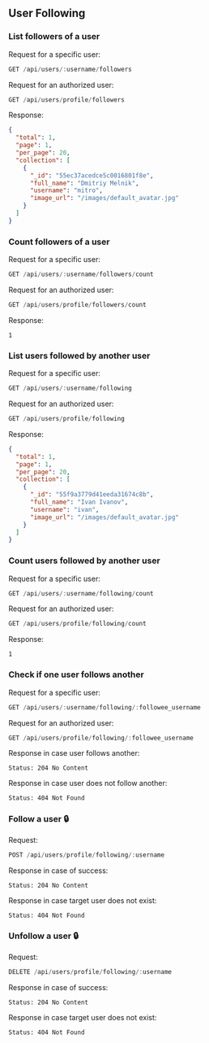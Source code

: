 ## User Following

### List followers of a user

Request for a specific user:
```js
GET /api/users/:username/followers
```

Request for an authorized user:
```js
GET /api/users/profile/followers
```

Response:
```json
{
  "total": 1,
  "page": 1,
  "per_page": 20,
  "collection": [
    {
      "_id": "55ec37acedce5c0016801f8e",
      "full_name": "Dmitriy Melnik",
      "username": "mitro",
      "image_url": "/images/default_avatar.jpg"
    }
  ]
}
```

### Count followers of a user

Request for a specific user:
```js
GET /api/users/:username/followers/count
```

Request for an authorized user:
```js
GET /api/users/profile/followers/count
```

Response:
```HTTP
1
```

### List users followed by another user

Request for a specific user:
```js
GET /api/users/:username/following
```

Request for an authorized user:
```js
GET /api/users/profile/following
```

Response:
```json
{
  "total": 1,
  "page": 1,
  "per_page": 20,
  "collection": [
    {
      "_id": "55f9a3779d41eeda31674c8b",
      "full_name": "Ivan Ivanov",
      "username": "ivan",
      "image_url": "/images/default_avatar.jpg"
    }
  ]
}
```

### Count users followed by another user

Request for a specific user:
```js
GET /api/users/:username/following/count
```

Request for an authorized user:
```js
GET /api/users/profile/following/count
```

Response:
```HTTP
1
```

### Check if one user follows another

Request for a specific user:
```js
GET /api/users/:username/following/:followee_username
```

Request for an authorized user:
```js
GET /api/users/profile/following/:followee_username
```

Response in case user follows another:
```HTTP
Status: 204 No Content
```

Response in case user does not follow another:

```HTTP
Status: 404 Not Found
```

### Follow a user :lock:

Request:
```js
POST /api/users/profile/following/:username
```

Response in case of success:
```HTTP
Status: 204 No Content
```

Response in case target user does not exist:

```HTTP
Status: 404 Not Found
```

### Unfollow a user :lock:

Request:
```js
DELETE /api/users/profile/following/:username
```

Response in case of success:
```HTTP
Status: 204 No Content
```

Response in case target user does not exist:

```HTTP
Status: 404 Not Found
```